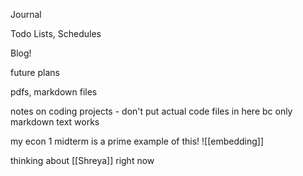 Journal

Todo Lists, Schedules

Blog!

future plans





pdfs, markdown files

notes on coding projects - don't put actual code files in here bc only markdown text works


my econ 1 midterm is a prime example of this!
![[embedding]]



thinking about [[Shreya]] right now